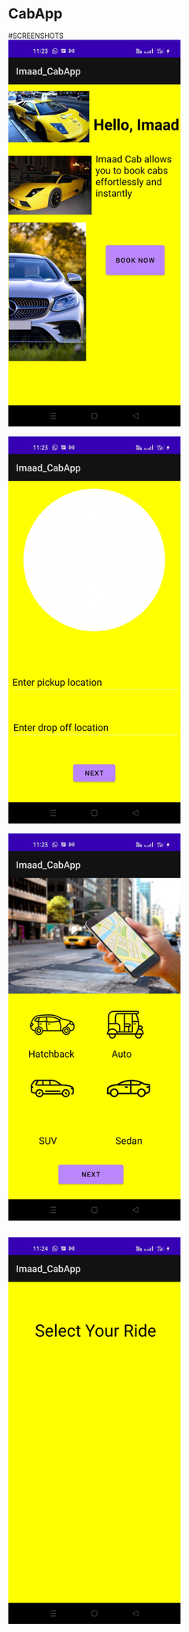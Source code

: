 # CabApp
#SCREENSHOTS <br>
<img src="Screenshot_2022-07-15-23-23-42-56_3d9667823c949eb835582f96c007a526.jpg" width="350"> <br><br>
<img src="Screenshot_2022-07-15-23-23-49-24_3d9667823c949eb835582f96c007a526.jpg" width="350"> <br><br>
<img src="Screenshot_2022-07-15-23-23-58-71_3d9667823c949eb835582f96c007a526 (1).jpg" width="350"> <br><br>

<img src="Screenshot_2022-07-15-23-24-02-93_3d9667823c949eb835582f96c007a526.jpg" width="350"> <br><br>
